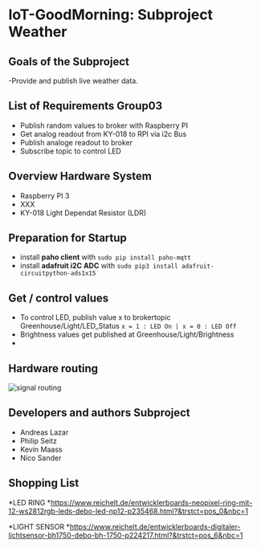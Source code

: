# IoT-GoodMorning: Subproject Weather

## Goals of the Subproject
-Provide and publish live weather data. 


## List of Requirements Group03
 * Publish random values to broker with Raspberry PI
 * Get analog readout from KY-018 to RPI via i2c Bus
 * Publish analoge readout to broker
 * Subscribe topic to control LED
 
## Overview Hardware System
* Raspberry PI 3
* XXX
* KY-018 Light Dependat Resistor (LDR)

## Preparation for Startup
* install **paho client** with ``sudo pip install paho-mqtt``
* install **adafruit i2C ADC** with ``sudo pip3 install adafruit-circuitpython-ads1x15``

## Get / control values
* To control LED, publish value x to brokertopic Greenhouse/Light/LED_Status
  ``x = 1 : LED On |
  x = 0 : LED Off``
* Brightness values get published at Greenhouse/Light/Brightness
* 
## Hardware routing
![signal routing](https://user-images.githubusercontent.com/94985537/149324416-230a03ea-fdb1-4d14-bd33-b21e2e305ccc.png)

##  Developers and authors Subproject
 * Andreas Lazar
 * Philip Seitz
 * Kevin Maass
 * Nico Sander
 ## Shopping List
 *LED RING
 *https://www.reichelt.de/entwicklerboards-neopixel-ring-mit-12-ws2812rgb-leds-debo-led-np12-p235468.html?&trstct=pos_0&nbc=1
 
 *LIGHT SENSOR
 *https://www.reichelt.de/entwicklerboards-digitaler-lichtsensor-bh1750-debo-bh-1750-p224217.html?&trstct=pos_6&nbc=1

